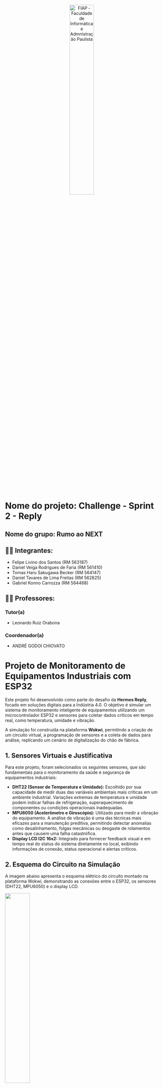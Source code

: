 <p align="center">
<a href= "https://www.fiap.com.br/"><img src="assets/logo-fiap.png" alt="FIAP - Faculdade de Informática e Admnistração Paulista" border="0" width=40% height=40%></a>
</p>

<br>

# Nome do projeto: Challenge - Sprint 2 - Reply

## Nome do grupo: Rumo ao NEXT

## 👨‍🎓 Integrantes:

- Felipe Livino dos Santos (RM 563187)
- Daniel Veiga Rodrigues de Faria (RM 561410)
- Tomas Haru Sakugawa Becker (RM 564147)
- Daniel Tavares de Lima Freitas (RM 562625)
- Gabriel Konno Carrozza (RM 564468)

## 👩‍🏫 Professores:

### Tutor(a)

- Leonardo Ruiz Orabona

### Coordenador(a)

- ANDRÉ GODOI CHIOVATO

# Projeto de Monitoramento de Equipamentos Industriais com ESP32

Este projeto foi desenvolvido como parte do desafio da **Hermes Reply**, focado em soluções digitais para a Indústria 4.0. O objetivo é simular um sistema de monitoramento inteligente de equipamentos utilizando um microcontrolador ESP32 e sensores para coletar dados críticos em tempo real, como temperatura, umidade e vibração.

A simulação foi construída na plataforma **Wokwi**, permitindo a criação de um circuito virtual, a programação de sensores e a coleta de dados para análise, replicando um cenário de digitalização do chão de fábrica.

## 1. Sensores Virtuais e Justificativa

Para este projeto, foram selecionados os seguintes sensores, que são fundamentais para o monitoramento da saúde e segurança de equipamentos industriais:

- **DHT22 (Sensor de Temperatura e Umidade):** Escolhido por sua capacidade de medir duas das variáveis ambientais mais críticas em um ambiente industrial. Variações extremas de temperatura e umidade podem indicar falhas de refrigeração, superaquecimento de componentes ou condições operacionais inadequadas.
- **MPU6050 (Acelerômetro e Giroscópio):** Utilizado para medir a vibração do equipamento. A análise de vibração é uma das técnicas mais eficazes para a manutenção preditiva, permitindo detectar anomalias como desalinhamento, folgas mecânicas ou desgaste de rolamentos antes que causem uma falha catastrófica.
- **Display LCD I2C 16x2:** Integrado para fornecer feedback visual e em tempo real do status do sistema diretamente no local, exibindo informações de conexão, status operacional e alertas críticos.

## 2. Esquema do Circuito na Simulação

A imagem abaixo apresenta o esquema elétrico do circuito montado na plataforma Wokwi, demonstrando as conexões entre o ESP32, os sensores (DHT22, MPU6050) e o display LCD.

<img src="assets/Screenshot.png"  width=40% height=40%>


## 3. Funcionamento do Sistema e Leitura de Dados

O sistema opera em dois estágios principais: **Calibração** e **Monitoramento Contínuo**.

1.  **Inicialização e Calibração:**

    - Ao ser ligado, o sistema se conecta à rede Wi-Fi. Uma mensagem é exibida no LCD durante a conexão.
    - Em seguida, o sistema entra em modo de calibração para o sensor de vibração. Ele coleta um número definido de amostras (`AMOSTRAS_CALIBRACAO` = 30) para estabelecer uma linha de base da vibração normal do equipamento.
    - Com base nessa média, são calculados os limiares de **Alerta** (1.5x a linha de base) e **Perigo** (2.5x a linha de base).

  <img src="assets/calibracao.png"  width=40% height=40%>
  <img src="assets/calibracao2.png"  width=40% height=40%>

2.  **Leitura e Monitoramento:**
    - Após a calibração, o sistema entra em um loop infinito, onde lê continuamente os dados de temperatura e umidade do DHT22 e os dados de aceleração (vibração) do MPU6050.
    - Os dados lidos são exibidos no Display LCD e enviados para o Monitor Serial para registro e depuração.
<img src="assets/acelerometro_normal.png"  width=40% height=40%>

## 4. Regras de Negócio e Lógica de Alertas

O firmware implementa um conjunto de regras de negócio para classificar o estado do equipamento e emitir alertas, garantindo uma resposta rápida a possíveis anomalias.

- **Alertas Críticos de Temperatura:**

  - Se a temperatura subir acima de **40°C** ou cair abaixo de **-20°C**, o sistema exibe uma mensagem de alerta no LCD e recomenda o desligamento do equipamento.

<img src="assets/temperatura_alta.png"  width=40% height=40%>
<img src="assets/temperatura_baixa.png"  width=40% height=40%>


- **Alertas Críticos de Umidade:**

  - Se a umidade exceder **95%** ou ficar abaixo de **15%**, uma mensagem de alerta é mostrada, indicando condições ambientais perigosas para o equipamento.
 
<img src="assets/umidade_alta.png"  width=40% height=40%>
<img src="assets/umidade_baixa.png"  width=40% height=40%>

- **Níveis de Alerta de Vibração:**

  - **Normal:** A vibração está dentro da faixa esperada (abaixo do limite de alerta).
    
    <img src="assets/acelerometro_normal.png"  width=40% height=40%>

  - **Alerta:** A vibração excede o primeiro limiar (`limiteAlerta`), indicando uma anomalia que requer atenção. O status "ALERTA" é definido.

    <img src="assets/acelerometro_alerta.png"  width=40% height=40%>

  - **Perigo:** A vibração ultrapassa o segundo limiar (`limitePerigo`), sinalizando um risco grave de falha. O status muda para "PERIGO" e o LCD exibe a mensagem **"PERIGO! DESLIGAR"**.

    <img src="assets/acelerometro_desligar.png"  width=40% height=40%>

- **Envio de Dados para Web Service:**
  - O sistema foi projetado para enviar os dados coletados (status, temperatura, umidade e vibração) em formato JSON para um endpoint na nuvem. Demonstrando a capacidade de integração do projeto com plataformas de dados.

## 5. Código-Fonte Representativo

O trecho de código abaixo, da função `acelerometroFuncionamento`, ilustra a lógica central de calibração e a tomada de decisão baseada nos níveis de vibração.

```cpp
// ... parte do código da função acelerometroFuncionamento ...

float vibracaoAtual = sqrt(pow(a.acceleration.x, 2) + pow(a.acceleration.y, 2) + pow(a.acceleration.z, 2));

if (calibrando) {
  // Lógica para coletar amostras e calcular a linha de base
  baselineVibracaoMedia += vibracaoAtual;
  contadorAmostras++;

  if (contadorAmostras >= AMOSTRAS_CALIBRACAO) {
    baselineVibracaoMedia = baselineVibracaoMedia / AMOSTRAS_CALIBRACAO;
    limiteAlerta = baselineVibracaoMedia * 1.5;
    limitePerigo = baselineVibracaoMedia * 2.5;
    calibrando = false;
    // ... exibe mensagem de conclusão no LCD
  }

} else {
  // Após a calibração, monitora e classifica a vibração
  LCD.clear();
  LCD.setCursor(0, 0);
  LCD.print("Vibracao: ");
  LCD.print(vibracaoAtual);
  LCD.setCursor(0, 1);

  if (vibracaoAtual > limitePerigo) {
    status = "PERIGO";
    LCD.print("PERIGO! DESLIGAR");
  } else if (vibracaoAtual > limiteAlerta) {
    status = "ALERTA";
    LCD.print("Status: Alerta!");
  } else {
    status = "NORMAL";
    LCD.print("Status: Normal");
  }
}
```

## 6. Registro do Funcionamento (Simulação)

A operação do sistema pode ser verificada através do Display LCD e do Monitor Serial na plataforma Wokwi.

 **Monitor Serial**
O Monitor Serial exibe os dados de telemetria a cada ciclo de leitura, facilitando a coleta de dados para análise posterior.

<img src="assets/monitor_serial.png"  width=40% height=40%>


**Display LCD**

- O display LCD fornece um status visual imediato, mostrando desde a fase de calibração até os alertas de operação.

<img src="assets/acelerometro_alerta.png"  width=40% height=40%>

## 7. Análise de Dados e Gráficos

Os dados coletados pelo Monitor Serial podem ser salvos em um arquivo (ex: CSV) e utilizados para uma análise exploratória inicial. Com esses dados, é possível criar gráficos para visualizar o comportamento do equipamento ao longo do tempo.

Por exemplo, um gráfico de linha da vibração (rosa), umidade (laranja), verde (temperatura) x tempo pode revelar tendências, picos anômalos ou a degradação gradual do equipamento, validando a eficácia dos alertas definidos.

<img src="assets/grafico.png"  width=40% height=40%>

Extraindo os dados e executando o script em python temos o grafico de leitura ao longo do tempo, demonstrando a variação dos dados ao longo do tempo

<img src="assets/leituras_ao_logo_tempo.png" height=46%>

E abaixo o gráfico demonstrando o gráfico de dispersão e demonstranco a correlação entre as variaveis 

<img src="assets/dispersao.png" height=46%>



## 🗃 Histórico de lançamentos

## 📋 Licença

<img style="height:22px!important;margin-left:3px;vertical-align:text-bottom;" src="https://mirrors.creativecommons.org/presskit/icons/cc.svg?ref=chooser-v1"><img style="height:22px!important;margin-left:3px;vertical-align:text-bottom;" src="https://mirrors.creativecommons.org/presskit/icons/by.svg?ref=chooser-v1"><p xmlns:cc="http://creativecommons.org/ns#" xmlns:dct="http://purl.org/dc/terms/"><a property="dct:title" rel="cc:attributionURL" href="https://github.com/agodoi/template">MODELO GIT FIAP</a> por <a rel="cc:attributionURL dct:creator" property="cc:attributionName" href="https://fiap.com.br">Fiap</a> está licenciado sobre <a href="http://creativecommons.org/licenses/by/4.0/?ref=chooser-v1" target="_blank" rel="license noopener noreferrer" style="display:inline-block;">Attribution 4.0 International</a>.</p>

